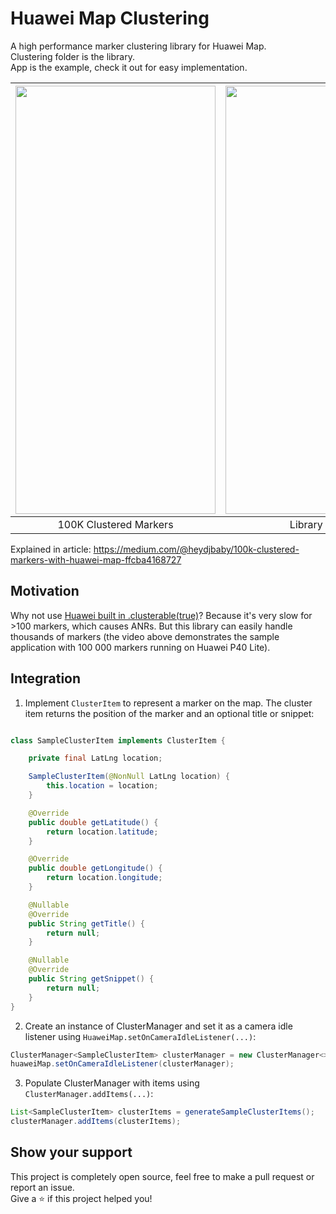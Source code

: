 # Huawei Map Clustering
A high performance marker clustering library for Huawei Map.</br>
Clustering folder is the library.</br>
App is the example, check it out for easy implementation.

|<img src="Screenshots/100k.gif" width="320" height="685">|<img src="https://miro.medium.com/max/262/1*0DUmGcxkFOpp6XDdY2Dalw.png" width="320" height="685">|<img src="https://miro.medium.com/max/291/1*bNHT0sDdBxaho2rpXJQi-A.png" width="320" height="400">|
|:---:|:---:|:---:|
| 100K Clustered Markers | Library needed | Demo App |

Explained in article:
https://medium.com/@heydjbaby/100k-clustered-markers-with-huawei-map-ffcba4168727

## Motivation
Why not use [Huawei built in .clusterable(true)](https://developer.huawei.com/consumer/en/doc/development/HMS-Guides/hms-map-drawonthemap#h2-1586915875534)? Because it's very slow for >100 markers, which causes ANRs. But this library can easily handle thousands of markers (the video above demonstrates the sample application with 100 000 markers running on Huawei P40 Lite).


## Integration
1. Implement `ClusterItem` to represent a marker on the map. The cluster item returns the position of the marker and an optional title or snippet:

```java

class SampleClusterItem implements ClusterItem {

    private final LatLng location;

    SampleClusterItem(@NonNull LatLng location) {
        this.location = location;
    }

    @Override
    public double getLatitude() {
        return location.latitude;
    }

    @Override
    public double getLongitude() {
        return location.longitude;
    }

    @Nullable
    @Override
    public String getTitle() {
        return null;
    }

    @Nullable
    @Override
    public String getSnippet() {
        return null;
    }
}
```

2. Create an instance of ClusterManager and set it as a camera idle listener using `HuaweiMap.setOnCameraIdleListener(...)`:

```java
ClusterManager<SampleClusterItem> clusterManager = new ClusterManager<>(context, huaweiMap);
huaweiMap.setOnCameraIdleListener(clusterManager);
```
3. Populate ClusterManager with items using `ClusterManager.addItems(...)`:

```java
List<SampleClusterItem> clusterItems = generateSampleClusterItems();
clusterManager.addItems(clusterItems);
```

## Show your support
This project is completely open source, feel free to make a pull request or report an issue.
<br/>
Give a ⭐️ if this project helped you!

